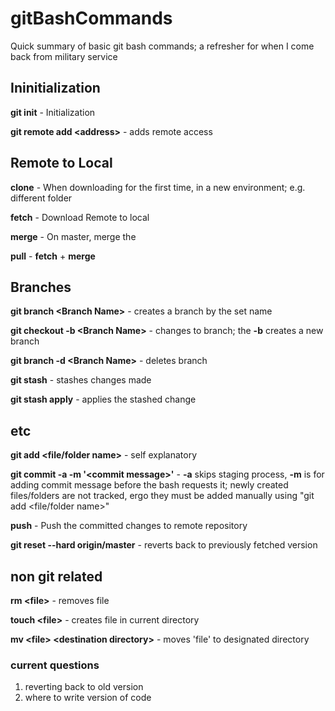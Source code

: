 # gitBashCommands
Quick summary of basic git bash commands; a refresher for when I come back from military service

## Ininitialization
**git init** - Initialization

**git remote add &lt;address&gt;** - adds remote access

## Remote to Local
**clone** - When downloading for the first time, in a new environment; e.g. different folder

**fetch** - Download Remote to local

**merge** - On master, merge the 

**pull** - **fetch** + **merge** 

## Branches
**git branch &lt;Branch Name&gt;** - creates a branch by the set name

**git checkout -b &lt;Branch Name&gt;** - changes to branch; the **-b** creates a new branch

**git branch -d &lt;Branch Name&gt;** - deletes branch

**git stash** - stashes changes made

**git stash apply** - applies the stashed change

## etc
**git add &lt;file/folder name&gt;** - self explanatory

**git commit -a -m '&lt;commit message&gt;'** - **-a** skips staging process, **-m** is for adding commit message before the bash requests it; newly created files/folders are not tracked, ergo they must be added manually using "git add &lt;file/folder name&gt;"

**push** - Push the committed changes to remote repository

**git reset --hard origin/master** - reverts back to previously fetched version

## non git related
**rm &lt;file&gt;** - removes file

**touch &lt;file&gt;** - creates file in current directory

**mv &lt;file&gt; &lt;destination directory&gt;** - moves 'file' to designated directory

### current questions
1. reverting back to old version
2. where to write version of code

